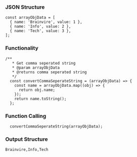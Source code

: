 ### JSON Structure
```
const arrayObjData = [
  { name: 'Brainvire', value: 1 },
  { name: 'Info', value: 2 },
  { name: 'Tech', value: 3 },
];

```

### Functionality
```
/**
   * Get comma seperated string
   * @param arrayObjData
   * @returns comma seperated string
   */
  const convertCommaSeperateString = (arrayObjData) => {
    const name = arrayObjData.map((obj) => {
      return obj.name;
    });
    return name.toString();
  };
```

### Function Calling

```
  convertCommaSeperateString(arrayObjData);
```

### Output Structure

```
Brainvire,Info,Tech
```


